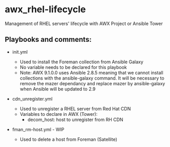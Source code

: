 # awx_rhel-lifecycle
   Management of RHEL servers' lifecycle with AWX Project or Ansible
   Tower

## Playbooks and comments:

* init.yml
  - Used to install the Foreman collection from Ansible Galaxy      
  - No variable needs to be declared for this playbook 
  - Note: AWX 9.1.0.0 uses Ansible 2.8.5 meaning that we cannot install collections with the ansible-galaxy command. It will be necessary to remove the mazer dependancy and replace mazer by ansible-galaxy when Ansible will be updated to 2.9

* cdn_unregister.yml
  - Used to unregister a RHEL server from Red Hat CDN     
  - Variables to declare in AWX (Tower):
    - decom_host: host to unregister from RH CDN      

* fman_rm-host.yml - WIP 
  - Used to delete a host from Foreman (Satellite)
